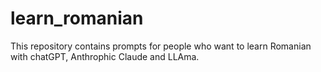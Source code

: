 # learn_romanian

This repository contains prompts for people who want to learn Romanian with chatGPT, Anthrophic Claude and LLAma.

